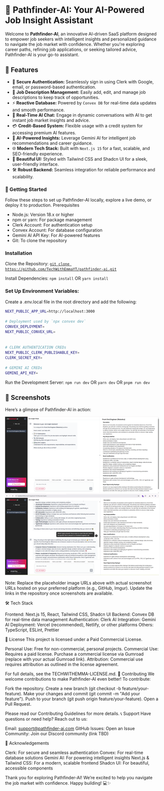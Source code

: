 # 🧠 Pathfinder-AI: Your AI-Powered Job Insight Assistant

Welcome to **Pathfinder-AI**, an innovative AI-driven SaaS platform designed to empower job seekers with intelligent insights and personalized guidance to navigate the job market with confidence. Whether you're exploring career paths, refining job applications, or seeking tailored advice, Pathfinder-AI is your go-to assistant.

## 🌟 Features

- 🔐 **Secure Authentication:** Seamlessly sign in using Clerk with Google, email, or password-based authentication.
- 📝 **Job Description Management:** Easily add, edit, and manage job descriptions to keep track of opportunities.
- ⚡ **Reactive Database:** Powered by `Convex DB` for real-time data updates and smooth performance.
- 💬 **Real-Time AI Chat:** Engage in dynamic conversations with AI to get instant job market insights and advice.
- 💳 **Credit-Based System:** Flexible usage with a credit system for accessing premium AI features.
- 🤖 **AI-Powered Insights:** Leverage Gemini AI for intelligent job recommendations and career guidance.
- 🌐 **Modern Tech Stack:** Built with `Next.js 15` for a fast, scalable, and SEO-friendly experience.
- 🎨 **Beautiful UI:** Styled with Tailwind CSS and Shadcn UI for a sleek, user-friendly interface.
- 🛠️ **Robust Backend:** Seamless integration for reliable performance and scalability.

### 🚀 Getting Started

Follow these steps to set up Pathfinder-AI locally, explore a live demo, or deploy it to production.
Prerequisites

- Node.js: Version 18.x or higher
- npm or yarn: For package management
- Clerk Account: For authentication setup
- Convex Account: For database configuration
- Gemini AI API Key: For AI-powered features
- Git: To clone the repository

### Installation

Clone the Repository:
[`git clone https://github.com/TechWithEmmaYT/pathfinder-ai.git`](https://github.com/arkajitroy/pathfinder-ai.git)

Install Dependencies:
`npm install` OR `yarn install`

### Set Up Environment Variables:

Create a .env.local file in the root directory and add the following:

```bash
NEXT_PUBLIC_APP_URL=http://localhost:3000

# Deployment used by `npx convex dev`
CONVEX_DEPLOYMENT=
NEXT_PUBLIC_CONVEX_URL=


# CLERK AUTHENTICATION CREDs
NEXT_PUBLIC_CLERK_PUBLISHABLE_KEY=
CLERK_SECRET_KEY=

# GEMINI AI CREDs
GEMINI_API_KEY=
```

Run the Development Server:
`npm run dev` OR `yarn dev` OR `pnpm run dev`

## 📸 Screenshots

Here’s a glimpse of Pathfinder-AI in action:

![sample screenshot](/.github/sample-1.png)
![sample screenshot 2](/.github/sample-2.png)

Note: Replace the placeholder image URLs above with actual screenshot URLs hosted on your preferred platform (e.g., GitHub, Imgur). Update the links in the repository once screenshots are available.

🛠️ Tech Stack

Frontend: Next.js 15, React, Tailwind CSS, Shadcn UI
Backend: Convex DB for real-time data management
Authentication: Clerk
AI Integration: Gemini AI
Deployment: Vercel (recommended), Netlify, or other platforms
Others: TypeScript, ESLint, Prettier

📜 License
This project is licensed under a Paid Commercial License.

Personal Use: Free for non-commercial, personal projects.
Commercial Use: Requires a paid license. Purchase a commercial license via Gumroad (replace with your actual Gumroad link).
Attribution: Commercial use requires attribution as outlined in the license agreement.

For full details, see the TECHWITHEMMA-LICENSE.md.
🤝 Contributing
We welcome contributions to make Pathfinder-AI even better! To contribute:

Fork the repository.
Create a new branch (git checkout -b feature/your-feature).
Make your changes and commit (git commit -m "Add your feature").
Push to your branch (git push origin feature/your-feature).
Open a Pull Request.

Please read our Contributing Guidelines for more details.
📞 Support
Have questions or need help? Reach out to us:

Email: support@pathfinder-ai.com
GitHub Issues: Open an Issue
Community: Join our Discord community (link TBD)

🌟 Acknowledgements

Clerk: For secure and seamless authentication
Convex: For real-time database solutions
Gemini AI: For powering intelligent insights
Next.js & Tailwind CSS: For a modern, scalable frontend
Shadcn UI: For beautiful, accessible components

Thank you for exploring Pathfinder-AI! We’re excited to help you navigate the job market with confidence. Happy building! 💻✨
